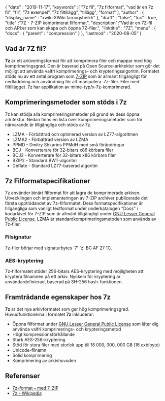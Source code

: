 {
  "date" : "2019-11-17",
  "keywords" :[ "7z fil", "7z filformat", "vad är en 7z fil", "fil", "7z exempel", "7z filtillägg", "tillägg", "format" ],
  "author" : {
    "display_name" : "xwiki:XWiki.farooqsheikh"
},
  "draft" : "false",
  "toc" : true,
  "title" :"7Z - 7-ZIP komprimerat filformat",
  "description":"Vad är en 7Z-fil och API:er som kan skapa och öppna 7Z-filer.",
  "linktitle" : "7Z",
  "menu" : {
    "docs" : {
      "parent" : "compression"
}
},
  "lastmod" : "2020-09-05"
}

## Vad är 7Z fil?

**7z** är ett arkiveringsformat för att komprimera filer och mappar med hög komprimeringsgrad. Den är baserad på Open Source-arkitektur som gör det möjligt att använda valfri komprimerings- och krypteringsalgoritm. Formatet stöds nu av ett antal program som [7-ZIP](https://www.7-zip.org/) som är allmänt tillgängligt för nedladdning och användning för att manipulera .7z-filer. Filer med filtillägget .7z har applikation av mime-typ/x-7z-komprimerad.

## Komprimeringsmetoder som stöds i 7z ##

7z kan stödja alla komprimeringsmetoder på grund av dess öppna arkitektur. Nedan finns en lista över komprimeringsmetoder som för närvarande är tillgängliga och stöds av 7z.

* LZMA - Förbättrad och optimerad version av LZ77-algoritmen
* LZMA2 - Förbättrad version av LZMA
* PPMD - Dmitry Shkarins PPMdH med små förändringar
* BCJ - Konverterare för 32-bitars x86 körbara filer
* BCJ2 - Konverterare för 32-bitars x86 körbara filer
* BZIP2 - Standard BWT-algoritm
* Deflate - Standard LZ77-baserad algoritm

## 7z Filformatspecifikationer

7z använder binärt filformat för att lagra de komprimerade arkiven. Utvecklingen och implementeringen av 7-ZIP archiver publicerade det första uppträdandet av 7z-filformatet. Dess formatspecifikationer är tillgängliga som vanligt textformat under underkatalogen "Docs" i kodarkivet för 7-ZIP som är allmänt tillgängligt under [GNU Lesser General Public License](https://www.gnu.org/copyleft/lesser.html). LZMA är standardkomprimeringsmetoden som används av 7z-filer.

### Filsignatur

7z-filer börjar med signaturbytes '7' 'z' BC AF 27 1C.

### AES-kryptering

7z-filformatet stöder 256-bitars AES-kryptering med möjligheten att kryptera filnamnen på ett arkiv. Nyckeln för kryptering är användardefinierad, baserad på SH-256 hash-funktionen.

## Framträdande egenskaper hos 7z

**7z** är det nya arkivformatet som ger hög komprimeringsgrad. Huvudfunktionerna i formatet **7z** inkluderar:

* Öppna filformat under [GNU Lesser General Public License](https://www.gnu.org/copyleft/lesser.html) som låter dig använda valfri komprimerings- och krypteringsmetod
* Högt kompressionsförhållande
* Stark AES-256-kryptering
* Stöd för stora filer med storlek upp till 16 000, 000, 000 GB (16 exbibyte)
* Unicode-filnamn
* Solid komprimering
* Komprimering av arkivhuvuden

## Referenser

* [7z-format – med 7-ZIP](https://www.7-zip.org/7z.html)
* [7z - Wikipedia](https://en.wikipedia.org/wiki/7z)

